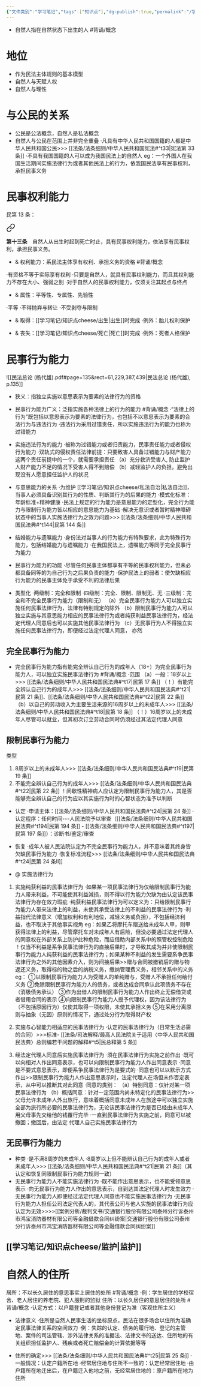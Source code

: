```yaml
---
{"文件类别":"学习笔记","tags":["知识点"],"dg-publish":true,"permalink":"/学习笔记/知识点cheese/自然人/","dgPassFrontmatter":true,"created":"2024-07-03T09:30:31.772+08:00","updated":"2024-09-30T11:30:47.677+08:00"}
---
```


- 自然人指在自然状态下出生的人 #背诵/概念 
# 地位
- 作为民法主体规则的基本模型
- 自然人与天赋人权
- 自然人与理性
# 与公民的关系
- 公民是公法概念，自然人是私法概念
- 自然人与公民在范围上并非完全重叠
·凡具有中华人民共和国国籍的人都是中华人民共和国公民>>> [[法条/法条细则/中华人民共和国宪法#^t33\|宪法第 33 条]]
·不具有我国国籍的人可以成为我国民法上的自然人
eg：一个外国人在我国生活期间实施法律行为或者其他民法上的行为，依我国民法享有民事权利，承担民事义务


# 民事权利能力
民第 13 条：
<div class="transclusion internal-embed is-loaded"><a class="markdown-embed-link" href="////#t13" aria-label="Open link"><svg xmlns="http://www.w3.org/2000/svg" width="24" height="24" viewBox="0 0 24 24" fill="none" stroke="currentColor" stroke-width="2" stroke-linecap="round" stroke-linejoin="round" class="svg-icon lucide-link"><path d="M10 13a5 5 0 0 0 7.54.54l3-3a5 5 0 0 0-7.07-7.07l-1.72 1.71"></path><path d="M14 11a5 5 0 0 0-7.54-.54l-3 3a5 5 0 0 0 7.07 7.07l1.71-1.71"></path></svg></a><div class="markdown-embed">



**第十三条**　自然人从出生时起到死亡时止，具有民事权利能力，依法享有民事权利，承担民事义务。 

</div></div>

- & 权利能力：系民法主体享有权利、承担义务的资格 #背诵/概念 

·有资格不等于实际享有权利
·只要是自然人，就具有民事权利能力，而且其权利能力不存在大小、强弱之别
·对于自然人的民事权利能力，仅须关注其起点与终点

- & 属性：平等性、专属性、先验性

·平等
·不得抛弃与转让
·不受剥夺与限制

- & 取得：[[学习笔记/知识点cheese/出生\|出生]]时完成
·例外：胎儿权利保护

- & 丧失：[[学习笔记/知识点cheese/死亡\|死亡]]时完成
·例外：死者人格保护

# 民事行为能力
![[民法总论 (杨代雄).pdf#page=135&rect=61,229,387,439|民法总论 (杨代雄), p.135]]
- 狭义：指独立实施以意思表示为要素的法律行为的资格
- 民事行为能力广义：泛指实施各种法律上的行为的能力 #背诵/概念 
·“法律上的行为”既包括以意思表示为要素的法律行为，也包括不以意思表示为要素的合法行为与违法行为
·违法行为采用过错责任，所以实施违法行为的能力也称为过错能力

- 实施违法行为的能力
·被称为过错能力或者归责能力，民事责任能力或者侵权行为能力
·双轨式的侵权责任法律前提：只要致害人具备过错能力与财产能力这两个责任前提中的一个，就需要承担责任
（a）充分救济受害人, 防止监护人财产能力不足的情况下受害人得不到赔偿
（b）减轻监护人的负担，避免出现没有人愿意担任监护人的状况
- 与意思能力的关系
·为维护 [[学习笔记/知识点cheese/私法自治\|私法自治]]，当事人必须具备识别其行为的性质、判断其行为的后果的能力
·模式化标准：年龄标准+精神健康
·民法上规定的行为能力是意思能力的定型化，完全行为能力与限制行为能力皆以相应的意思能力为基础
·解决无意识或者暂时精神障碍状态中的当事人实施法律行为之效力问题>>> [[法条/法条细则/中华人民共和国民法典#^t144\|民第 144 条]]
- 结婚能力与遗嘱能力
·身份法对当事人的行为能力有特殊要求，此为特殊行为能力，包括结婚能力与遗嘱能力
·在我国民法上，遗嘱能力等同于完全民事行为能力
- 民事行为能力的功能
·尽管任何民事主体都享有平等的民事权利能力，但未必都具备同等的为自己行为之后果负责的能力
·保护民法上的弱者：使欠缺相应行为能力的民事主体免于承受不利的法律后果
- 类型化
·两级制：完全和限制
·四级制：完全、限制、限制无、无
·三级制：完全和不完全民事行为能力（限制和无）
（a）完全民事行为能力人可以独立实施任何民事法律行为，法律有特别规定的除外
（b）限制民事行为能力人可以独立实施与其意思能力相应的民事法律行为或者纯获利益民事法律行为，经法定代理人同意后也可以实施其他民事法律行为
（c）无民事行为人不得独立实施任何民事法律行为，即便经过法定代理人同意， 亦然
## 完全民事行为能力
- 完全民事行为能力指有能完全辨认自己行为的成年人（18+）为完全民事行为能力人，可以独立实施民事法律行为 #背诵/概念
·范围
（a）一般：18岁以上>>> [[法条/法条细则/中华人民共和国民法典#^t17\|民第 17 条]]
（！）有能完全辨认自己行为的成年人>>> [[法条/法条细则/中华人民共和国民法典#^t21\|民第 21 条]]、[[法条/法条细则/中华人民共和国民法典#^t22\|民第 22 条]]
（b）以自己的劳动收入为主要生活来源的16周岁以上的未成年人>>> [[法条/法条细则/中华人民共和国民法典#^t18\|民第 18 条]]
（！）16周岁以上的未成年人尽管可以就业，但其初次订立劳动合同时仍须经过其法定代理人同意

## 限制民事行为能力
类型
1. 8周岁以上的未成年人>>> [[法条/法条细则/中华人民共和国民法典#^t19\|民第 19 条]]
2. 不能完全辨认自己行为的成年人>>> [[法条/法条细则/中华人民共和国民法典#^t22\|民第 22 条]]
！间歇性精神病人应认定为限制民事行为能力人，其是否能够完全辨认自己的行为应以其实施行为时的心智状态为准予以判断

- 认定
·申请主体：[[法条/法条细则/中华人民共和国民法典#^t24\|民第 24 条]]
·认定程序：任何时间---人民法院予以审查（[[法条/法条细则/中华人民共和国民法典#^t194\|民第 194 条]] - [[法条/法条细则/中华人民共和国民法典#^t197\|民第 197 条]]）：诊断书/鉴定/审查

- 恢复
·成年人被人民法院认定为不完全民事行为能力人，并不意味着其终身皆欠缺民事行为能力
·恢复标准流程>>> [[法条/法条细则/中华人民共和国民法典#^t24\|民第 24 条Ⅱ]] 

- @ 实施法律行为
1. 实施纯获利益的民事法律行为
·如果某一项民事法律行为仅给限制民事行为能力人带来利益，不可能使其利益減损，则不得以行为能力欠缺为由认定该民事法律行为存在效力瑕疵
·纯获利益民事法律行为可以定义为：只给限制民事行为能力人带来法律上的利益，未使其承受法律上的不利益的民事法律行为
·利益指代法律意义（增加权利和有利地位，减轻义务或负担），不包括经济利益，也不取决于其他事实视角
eg：如果乙将摩托车赠送给未成年人甲，则甲获得法律上的利益，尽管摩托车对未成年人有后险，但没必要通过法定代理人的同意权在外部关系上防护此种危险，而应借助内部关系中的照管权控制危险
！仅当不利益是系争民事法律行为的直接后果时，才导致其成为并非使限制民事行为能力人纯获利益的民事法律行为；如果某种不利益的发生需要系争民事法律行为之外的其他因素介入，则为间接后果>>赠与合同被撤销后的赠与物返还义务，取得标的物之后的纳税义务，缴纳管理费义务，相邻关系中的义务
eg：
①以限制民事行为能力人为受赠人的单纯赠与，受赠人不承担任何给付义务
②免除限制民事行为能力人的债务，或者达成合同承认此项债务不存在（消极债务承认）
③作为出借人的限制民事行为能力人作出终止无偿借贷或者借用合同的表示
④向限制民事行为能力人授予代理权，因为该法律行为（不包括原因行为）仅使其取得一项权限，未使其承担义务
⑤在采用分离原则与抽象（无因）原则的情况下，通过处分行为取得财产权

2. 实施与心智能力相适应的民事法律行为
·认定的民事法律行为（日常生活必需的合同）>>>标准- [[法条/司法解释/最高人民法院关于适用〈中华人民共和国民法典〉总则编若干问题的解释#^t5\|民总释第 5 条]]
3. 经法定代理人同意后实施民事法律行为
·须在民事法律行为实施之前作出
·既可以向相对人作出同意表示，也可以向限制民事行为能力人作出同意表示
·同意是不要式意思表示，即便系争民事法律行为是要式的
·同意也可以以默示方式作出>>限制民事行为能力人作出意思表示时，法定代理人在场但未作否定表示，从中可以推断其对此同意
·同意的类别：
（a）特别同意：仅针对某一项民事法律行为
（b）概括同意：针对一定范围内尚未特定化的民事法律行为>>父母允许未成年人外出旅行，意味着概括同意未成年人在旅途中可以独立实施全部为旅行所必要的民事法律行为，无论该民事法律行为是否已经由未成年人用父母事先交给他的钱覆行完毕
·一直到民事法律行为实施之前，同意可以被撤回；撤回后，由法定 代理人自己实施民事法律行为

## 无民事行为能力
- 种类
·是不满8周岁的未成年人
·8周岁以上但不能辨认自己行为的成年人或者未成年人>>> [[法条/法条细则/中华人民共和国民法典#^t21\|民第 21 条]]（其认定和恢复同限制民事行为能力规则一致）
- 无民事行为能力人不能实施法律行为
·既不能作出意思表示，也不能受领意思表示
·向无民事行为能力人作出的意思表示，自到达其法定代理人时发生效力
·无民事行为能力人即便经过法定代理人同意也不能实施民事法律行为
·无民事行为能力人担任公司法定代表人的，其代表公司与他人实施的民事法律行为应认定为无效>>>>[[案例分析/裁判文书/交通银行股份有限公司泰州分行诉泰州市鸿宝消防器材有限公司等金融借款合同纠纷案\|交通银行股份有限公司泰州分行诉泰州市鸿宝消防器材有限公司等金融借款合同纠纷案]]

## [[学习笔记/知识点cheese/监护\|监护]]

# 自然人的住所
居所：不以长久居住的意思事实上居住的处所 #背诵/概念 
·例：学生居住的学校宿舍、老人居住的养老院、犯人服刑的监狱
住所：以长久居住的意思居住的处所 #背诵/概念 
·认定方式：以户籍登记或者其他身份登记为准（客观住所主义）

- 法律意义
·住所是自然人民事生活的坐标原点，民法在很多场合以住所为准确定民事法律关系的空间效力
·例：失踪的认定、债务的履行地、登记的主管地、案件的司法管辖、涉外法律关系的准据法、法律文书的送达、住所地的有关组织担任监护人、残疾或者死亡赔偿金的计算依据等等

- 住所的确定>>> [[法条/法条细则/中华人民共和国民法典#^t25\|民第 25 条]]
·一般情况：认定户籍所在地
·经常居住地与住所不一致的：认定经常居住地
·由户籍所在地迁出后，在户籍迁入他地之前，无经常居住地的：原户籍所在地为住所
